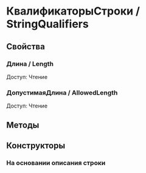 
# КвалификаторыСтроки / StringQualifiers
      

      
## Свойства
    
### Длина / Length
Доступ: Чтение
### ДопустимаяДлина / AllowedLength
Доступ: Чтение
## Методы
    
## Конструкторы

  
### На основании описания строки
    